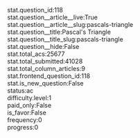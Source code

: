 stat.question_id:118  
stat.question__article__live:True  
stat.question__article__slug:pascals-triangle  
stat.question__title:Pascal's Triangle  
stat.question__title_slug:pascals-triangle  
stat.question__hide:False  
stat.total_acs:25677  
stat.total_submitted:41028  
stat.total_column_articles:9  
stat.frontend_question_id:118  
stat.is_new_question:False  
status:ac  
difficulty.level:1  
paid_only:False  
is_favor:False  
frequency:0  
progress:0  
